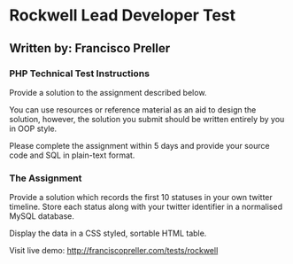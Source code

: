 # Rockwell Lead Developer Test
## Written by: Francisco Preller

### PHP Technical Test Instructions

Provide a solution to the assignment described below.

You can use resources or reference material as an aid to design the solution, however, the solution you submit should be written entirely by you in OOP style.

Please complete the assignment within 5 days and provide your source code and SQL in plain-text format.

### The Assignment

Provide a solution which records the first 10 statuses in your own twitter timeline. Store each status along with your twitter identifier in a normalised MySQL database.

Display the data in a CSS styled, sortable HTML table.

Visit live demo: http://franciscopreller.com/tests/rockwell